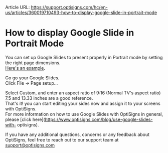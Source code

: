 Article URL: https://support.optisigns.com/hc/en-us/articles/360019710493-how-to-display-google-slide-in-portrait-mode

# How to display Google Slide in Portrait Mode

You can set up Google Slides to present properly in Portrait mode by setting
the right page dimensions.  
[Here's an
example](https://docs.google.com/presentation/d/1k2Er26_MJhwrYEMcwiq766OCTMAFj4V2fqb9kP3tdn8/edit?usp=sharing).

Go go your Google Slides.  
Click File -> Page setup...

Select Custom, and enter an aspect ratio of 9:16 (Normal TV's aspect ratio)  
7.5 and 13.33 inches are a good reference.  
That's it! you can start editing your sides now and assign it to your screens
with OptiSigns.  
For more information on how to use Google Slides with OptiSigns in general,
please [click here](https://www.optisigns.com/blog/use-google-slides-with-
optisigns).

If you have any additional questions, concerns or any feedback about
OptiSigns, feel free to reach out to our support team at
[support@optisigns.com](mailto:support@optisigns.com)

